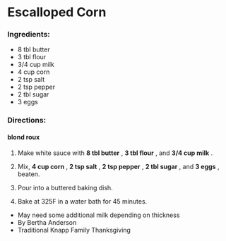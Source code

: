 # Escalloped Corn 

### Ingredients: 
* 8 tbl butter
* 3 tbl flour
* 3/4 cup milk
* 4 cup corn
* 2 tsp salt
* 2 tsp pepper
* 2 tbl sugar
* 3 eggs

### Directions: 

#### blond roux
1. Make white sauce with **8 tbl butter** , **3 tbl flour** , and **3/4 cup milk** . 


2. Mix, **4 cup corn** , **2 tsp salt** , **2 tsp pepper** , **2 tbl sugar** , and **3 eggs** , beaten. 
3. Pour into a buttered baking dish. 
4. Bake at 325F in a water bath for 45 minutes. 
* May need some additional milk depending on thickness 
* By Bertha Anderson 
* Traditional Knapp Family Thanksgiving 

